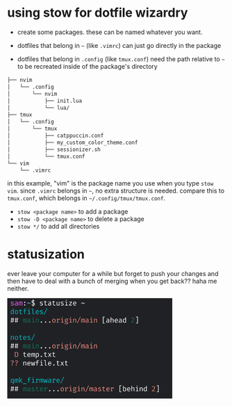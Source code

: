 # using stow for dotfile wizardry

- create some packages. these can be named whatever you want.

- dotfiles that belong in `~` (like `.vimrc`) can just go directly in the
  package

- dotfiles that belong in `.config` (like `tmux.conf`) need the path relative to
  `~` to be recreated inside of the package's directory

```
├── nvim
│   └── .config
│       └── nvim
│           ├── init.lua
│           └── lua/
├── tmux
│   └── .config
│       └── tmux
│           ├── catppuccin.conf
│           ├── my_custom_color_theme.conf
│           ├── sessionizer.sh
│           └── tmux.conf
└── vim
    └── .vimrc
```

in this example, "vim" is the package name you use when you type `stow vim`.
since `.vimrc` belongs in `~`, no extra structure is needed. compare this
to `tmux.conf`, which belongs in `~/.config/tmux/tmux.conf`.

- `stow <package name>` to add a package
- `stow -D <package name>` to delete a package
- `stow */` to add all directories

# statusization

ever leave your computer for a while but forget to push your changes and then
have to deal with a bunch of merging when you get back?? haha me neither.

<img src="https://raw.githubusercontent.com/sammy-kablammy/dotfiles/main/statusize.png" width="380" />
